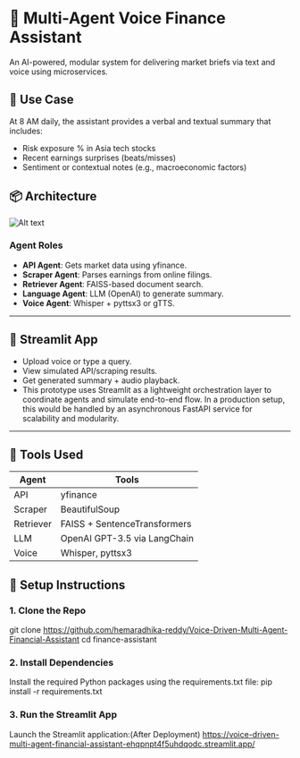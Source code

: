 # 🧠 Multi-Agent Voice Finance Assistant

An AI-powered, modular system for delivering market briefs via text and voice using microservices.

## 🎯 Use Case
At 8 AM daily, the assistant provides a verbal and textual summary that includes:
- Risk exposure % in Asia tech stocks
- Recent earnings surprises (beats/misses)
- Sentiment or contextual notes (e.g., macroeconomic factors)

## 📦 Architecture
![Alt text](https://github.com/hemaradhika-reddy/finance-assistant/blob/main/Architecture.png)<!-- Use a placeholder or draw.io export -->

### Agent Roles
- **API Agent**: Gets market data using yfinance.
- **Scraper Agent**: Parses earnings from online filings.
- **Retriever Agent**: FAISS-based document search.
- **Language Agent**: LLM (OpenAI) to generate summary.
- **Voice Agent**: Whisper + pyttsx3 or gTTS.

---

## 🚀 Streamlit App

- Upload voice or type a query.
- View simulated API/scraping results.
- Get generated summary + audio playback.
- This prototype uses Streamlit as a lightweight orchestration layer to coordinate agents and simulate end-to-end flow. In a production setup, this would be handled by an asynchronous FastAPI service for scalability and modularity.


---

## 🧪 Tools Used

| Agent | Tools |
|-------|-------|
| API | yfinance |
| Scraper | BeautifulSoup |
| Retriever | FAISS + SentenceTransformers |
| LLM | OpenAI GPT-3.5 via LangChain |
| Voice | Whisper, pyttsx3 |

## 🚀 Setup Instructions

### 1. Clone the Repo


git clone https://github.com/hemaradhika-reddy/Voice-Driven-Multi-Agent-Financial-Assistant
cd finance-assistant

### 2. Install Dependencies

Install the required Python packages using the requirements.txt file:
pip install -r requirements.txt


### 3. Run the Streamlit App
Launch the Streamlit application:(After Deployment)
https://voice-driven-multi-agent-financial-assistant-ehqpnpt4f5uhdqodc.streamlit.app/




